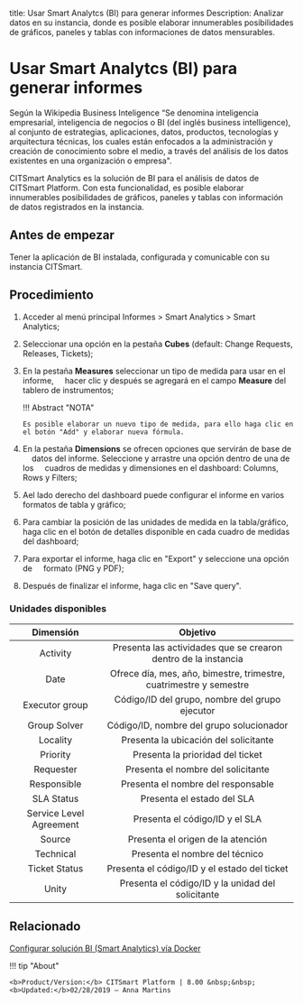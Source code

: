 title: Usar Smart Analytcs (BI) para generar informes
Description: Analizar datos en su instancia, donde es posible elaborar innumerables posibilidades de gráficos, paneles y tablas con informaciones de datos mensurables.
# Usar Smart Analytcs (BI) para generar informes


Según la Wikipedia Business Inteligence “Se denomina inteligencia empresarial, inteligencia 
de negocios o BI (del inglés business intelligence), al conjunto de estrategias, aplicaciones, 
datos, productos, tecnologías y arquitectura técnicas, los cuales están enfocados a la 
administración y creación de conocimiento sobre el medio, a través del análisis de los datos existentes 
en una organización o empresa".

CITSmart Analytics es la solución de BI para el análisis de datos de CITSmart
Platform. Con esta funcionalidad, es posible elaborar innumerables posibilidades de
gráficos, paneles y tablas con información de datos registrados en la instancia.

Antes de empezar
----------------

Tener la aplicación de BI instalada, configurada y comunicable con su instancia
CITSmart.

Procedimiento
------------

1.  Acceder al menú principal Informes
    \> Smart Analytics \> Smart Analytics;

2.  Seleccionar una opción en la pestaña **Cubes** (default: Change Requests, Releases,
    Tickets);

3.  En la pestaña **Measures** seleccionar un tipo de medida para usar en el informe,
    hacer clic y después se agregará en el campo **Measure** del tablero de instrumentos;


    !!! Abstract "NOTA"

        Es posible elaborar un nuevo tipo de medida, para ello haga clic en el botón "Add" y elaborar nueva fórmula.
        
    
1.  En la pestaña **Dimensions** se ofrecen opciones que servirán de base de
    datos del informe. Seleccione y arrastre una opción dentro de una de los
    cuadros de medidas y dimensiones en el dashboard: Columns, Rows y Filters;

2.  Ael lado derecho del dashboard puede configurar el informe en varios formatos 
    de tabla y gráfico;

3.  Para cambiar la posición de las unidades de medida en la tabla/gráfico, haga clic en 
    el botón de detalles disponible en cada cuadro de medidas del dashboard;

4.  Para exportar el informe, haga clic en "Export" y seleccione una opción de
    formato (PNG y PDF);

5.  Después de finalizar el informe, haga clic en "Save query".



### Unidades disponibles

|             Dimensión           |                                      Objetivo                                     |
|:-------------------------------:|:---------------------------------------------------------------------------------:|
|             Activity            |           Presenta las actividades que se crearon dentro de la instancia          |
|               Date              |         Ofrece día, mes, año, bimestre, trimestre, cuatrimestre y semestre        |
|          Executor group         |                   Código/ID del grupo, nombre del grupo ejecutor                  |
|           Group Solver          |                     Código/ID, nombre del grupo solucionador                      |
|             Locality            |                       Presenta la ubicación del solicitante                       |
|             Priority            |                         Presenta la prioridad del ticket                          |
|            Requester            |                         Presenta el nombre del solicitante                        |
|           Responsible           |                         Presenta el nombre del responsable                        |
|            SLA Status           |                             Presenta el estado del SLA                            |
|    Service Level   Agreement    |                           Presenta el código/ID y el SLA                          |
|              Source             |                         Presenta el origen de la atención                         |
|            Technical            |                           Presenta el nombre del técnico                          |
|          Ticket Status          |                   Presenta el código/ID y el estado del ticket                    |
|              Unity              |                 Presenta el código/ID y la unidad del solicitante                 |



Relacionado
-----------

[Configurar solución BI (Smart Analytics) vía Docker](/es-es/citsmart-esp-8/additional-features/smart-analytics/install-bi-docker.html)


!!! tip "About"

    <b>Product/Version:</b> CITSmart Platform | 8.00 &nbsp;&nbsp;
    <b>Updated:</b>02/28/2019 – Anna Martins
